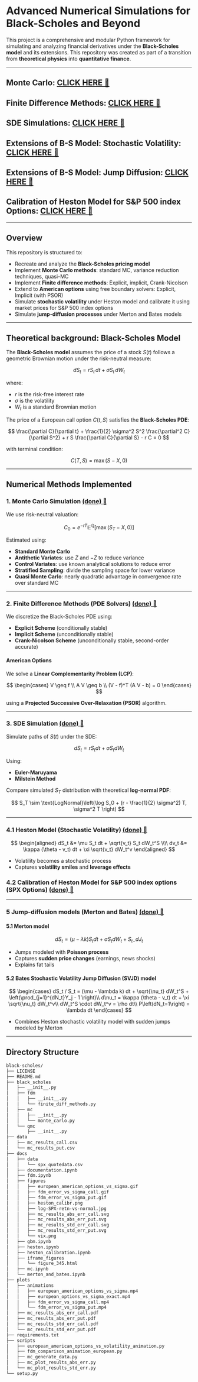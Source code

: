# Advanced Numerical Simulations for Black-Scholes and Beyond

This project is a comprehensive and modular Python framework for simulating and analyzing financial derivatives under the **Black-Scholes model** and its extensions.
This repository was created as part of a transition from **theoretical physics** into **quantitative finance**.

---

## Monte Carlo: [CLICK HERE 🔗](./docs/mc.ipynb)
## Finite Difference Methods: [CLICK HERE 🔗](./docs/fdm.ipynb)
## SDE Simulations: [CLICK HERE 🔗](./docs/gbm.ipynb)
## Extensions of B-S Model: Stochastic Volatility: [CLICK HERE 🔗](./docs/heston.ipynb)
## Extensions of B-S Model: Jump Diffusion: [CLICK HERE 🔗](./docs/merton_and_bates.ipynb)
## Calibration of Heston Model for S&P 500 index Options: [CLICK HERE 🔗](./docs/heston_calibration.ipynb)

---

## Overview

This repository is structured to:
- Recreate and analyze the **Black-Scholes pricing model**
- Implement **Monte Carlo methods**: standard MC, variance reduction techniques, quasi-MC
- Implement **Finite difference methods**: Explicit, implicit, Crank-Nicolson
- Extend to **American options** using free boundary solvers: Explicit, Implicit (with PSOR)
- Simulate **stochastic volatility** under Heston model and calibrate it using market prices for S&P 500 index options
- Simulate **jump-diffusion processes** under Merton and Bates models

---

## Theoretical background: Black-Scholes Model

The **Black-Scholes model** assumes the price of a stock $S(t)$ follows a geometric Brownian motion under the risk-neutral measure:

$$
dS_t = r S_t \,dt + \sigma S_t \,dW_t
$$

where:
- $r$ is the risk-free interest rate
- $\sigma$ is the volatility
- $W_t$ is a standard Brownian motion

The price of a European call option $C(t, S)$ satisfies the **Black-Scholes PDE**:

$$
\frac{\partial C}{\partial t} + \frac{1}{2} \sigma^2 S^2 \frac{\partial^2 C}{\partial S^2} + r S \frac{\partial C}{\partial S} - r C = 0
$$

with terminal condition:

$$
C(T, S) = \max(S - X, 0)
$$

---

## Numerical Methods Implemented

### 1. Monte Carlo Simulation [(done) 🔗](./docs/mc.ipynb)

We use risk-neutral valuation:

$$
C_0 = e^{-rT} \mathbb{E}^\mathbb{Q}[\max(S_T - X, 0)]
$$

Estimated using:
- **Standard Monte Carlo**
- **Antithetic Variates**: use $Z$ and $-Z$ to reduce variance
- **Control Variates**: use known analytical solutions to reduce error
- **Stratified Sampling**: divide the sampling space for lower variance
- **Quasi Monte Carlo**: nearly quadratic advantage in convergence rate over standard MC

---

### 2. Finite Difference Methods (PDE Solvers) [(done) 🔗](./docs/fdm.ipynb)

We discretize the Black-Scholes PDE using:

- **Explicit Scheme** (conditionally stable)
- **Implicit Scheme** (unconditionally stable)
- **Crank-Nicolson Scheme** (unconditionally stable, second-order accurate)

#### American Options
We solve a **Linear Complementarity Problem (LCP)**:

$$
\begin{cases}
V \geq f \\
A V \geq b \\
(V - f)^T (A V - b) = 0
\end{cases}
$$

using a **Projected Successive Over-Relaxation (PSOR)** algorithm.

---

### 3. SDE Simulation [(done) 🔗](./docs/gbm.ipynb)

Simulate paths of $S(t)$ under the SDE:

$$
dS_t = r S_t dt + \sigma S_t dW_t
$$

Using:

- **Euler-Maruyama**
- **Milstein Method**

Compare simulated $S_T$ distribution with theoretical **log-normal PDF**:

$$
S_T \sim \text{LogNormal}\left(\log S_0 + (r - \frac{1}{2} \sigma^2) T, \sigma^2 T \right)
$$

---

### 4.1 Heston Model (Stochastic Volatility) [(done) 🔗](./docs/heston.ipynb)

$$
\begin{aligned}
dS_t &= \mu S_t dt + \sqrt{v_t} S_t dW_t^S \\\\
dv_t &= \kappa (\theta - v_t) dt + \xi \sqrt{v_t} dW_t^v
\end{aligned}
$$

- Volatility becomes a stochastic process
- Captures **volatility smiles** and **leverage effects**

### 4.2 Calibration of Heston Model for S&P 500 index options (SPX Options) [(done) 🔗](./docs/heston_calibration.ipynb)

---

### 5 Jump-diffusion models (Merton and Bates) [(done) 🔗](./docs/merton_and_bates.ipynb)

#### 5.1 Merton model

$$
dS_t = (\mu - \lambda k) S_t dt + \sigma S_t dW_t + S_{t-} dJ_t
$$

- Jumps modeled with **Poisson process**
- Captures **sudden price changes** (earnings, news shocks)
- Explains fat tails

#### 5.2 Bates Stochastic Volatility Jump Diffusion (SVJD) model

$$
\begin{cases}
dS_t / S_t = (\mu - \lambda k) dt + \sqrt{\nu_t} dW_t^S + \left(\prod_{j=1}^{dN_t}Y_j - 1 \right)\\
d\nu_t = \kappa (\theta - v_t) dt + \xi \sqrt{\nu_t} dW_t^v\\
dW_t^S \cdot dW_t^v = \rho dt\\
P\left(dN_t=1\right) = \lambda dt
\end{cases}
$$

- Combines Heston stochastic volatility model with sudden jumps modeled by Merton

---

## Directory Structure

```bash
black-scholes/
├── LICENSE
├── README.md
├── black_scholes
│   ├── __init__.py
│   ├── fdm
│   │   ├── __init__.py
│   │   └── finite_diff_methods.py
│   ├── mc
│   │   ├── __init__.py
│   │   └── monte_carlo.py
│   └── qmc
│       ├── __init__.py
├── data
│   ├── mc_results_call.csv
│   └── mc_results_put.csv
├── docs
│   ├── data
│   │   └── spx_quotedata.csv
│   ├── documentation.ipynb
│   ├── fdm.ipynb
│   ├── figures
│   │   ├── european_american_options_vs_sigma.gif
│   │   ├── fdm_error_vs_sigma_call.gif
│   │   ├── fdm_error_vs_sigma_put.gif
│   │   ├── heston_calibr.png
│   │   ├── log-SPX-retn-vs-normal.jpg
│   │   ├── mc_results_abs_err_call.svg
│   │   ├── mc_results_abs_err_put.svg
│   │   ├── mc_results_std_err_call.svg
│   │   ├── mc_results_std_err_put.svg
│   │   └── vix.png
│   ├── gbm.ipynb
│   ├── heston.ipynb
│   ├── heston_calibration.ipynb
│   ├── iframe_figures
│   │   └── figure_345.html
│   ├── mc.ipynb
│   └── merton_and_bates.ipynb
├── plots
│   ├── animations
│   │   ├── european_american_options_vs_sigma.mp4
│   │   ├── european_options_vs_sigma_exact.mp4
│   │   ├── fdm_error_vs_sigma_call.mp4
│   │   └── fdm_error_vs_sigma_put.mp4
│   ├── mc_results_abs_err_call.pdf
│   ├── mc_results_abs_err_put.pdf
│   ├── mc_results_std_err_call.pdf
│   └── mc_results_std_err_put.pdf
├── requirements.txt
├── scripts
│   ├── european_american_options_vs_volatility_animation.py
│   ├── fdm_comparison_animation_european.py
│   ├── mc_generate_data.py
│   ├── mc_plot_results_abs_err.py
│   └── mc_plot_results_std_err.py
└── setup.py